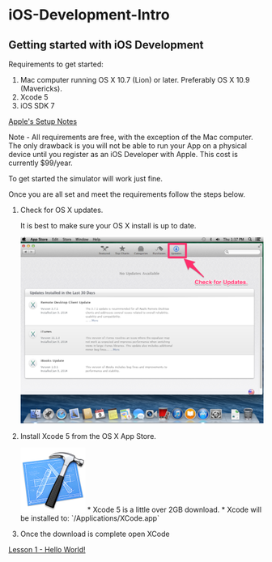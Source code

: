 iOS-Development-Intro
=====================

Getting started with iOS Development
-----------------------------------

Requirements to get started:

1. Mac computer running OS X 10.7 (Lion) or later. Preferably OS X 10.9 (Mavericks).
2. Xcode 5
3. iOS SDK 7

[Apple's Setup Notes](https://developer.apple.com/library/ios/referencelibrary/GettingStarted/RoadMapiOS/index.html#//apple_ref/doc/uid/TP40011343)

Note - All requirements are free, with the exception of the Mac computer. The only drawback is you will not be able to run your App on a physical device until you register as an iOS Developer with Apple. This cost is currently $99/year.

To get started the simulator will work just fine.


Once you are all set and meet the requirements follow the steps below.

1. Check for OS X updates.

   It is best to make sure your OS X install is up to date.
   
   <img src="./images/OSX-AppStoreUpdates.png" alt="Drawing" style="width: 500px;"/>

2. Install Xcode 5 from the OS X App Store.
   
   <img src="./images/xcode-icon.png" alt="XCode Icon" style="width: 128px;">
   * Xcode 5 is a little over 2GB download.
   * Xcode will be installed to: `/Applications/XCode.app`
3. Once the download is complete open XCode


[Lesson 1 - Hello World!](./hello-world/hello-world.md)



